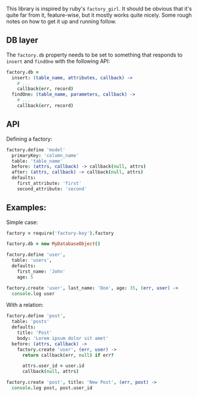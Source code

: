 This library is inspired by ruby's `factory_girl`. It should be obvious that it's quite far from it, feature-wise, but it mostly works quite nicely. Some rough notes on how to get it up and running follow.

## DB layer

The `factory.db` property needs to be set to something that responds to `insert` and `findOne` with the following API:

``` coffee
factory.db =
  insert: (table_name, attributes, callback) ->
    # ...
    callback(err, record)
  findOne: (table_name, parameters, callback) ->
    # ...
    callback(err, record)
```

## API

Defining a factory:

``` coffee
factory.define 'model'
  primaryKey: 'column_name'
  table: 'table_name'
  before: (attrs, callback) -> callback(null, attrs)
  after: (attrs, callback) -> callback(null, attrs)
  defaults:
    first_attribute: 'first'
    second_attribute: 'second'
```

## Examples:

Simple case:

``` coffee
factory = require('factory-boy').factory

factory.db = new MyDatabaseObject()

factory.define 'user',
  table: 'users',
  defaults:
    first_name: 'John'
    age: 5

factory.create 'user', last_name: 'Doe', age: 35, (err, user) ->
  console.log user
```

With a relation:

``` coffee
factory.define 'post',
  table: 'posts'
  defaults:
    title: 'Post'
    body: 'Lorem ipsum dolor sit amet'
  before: (attrs, callback) ->
    factory.create 'user', (err, user) ->
      return callback(err, null) if err?

      attrs.user_id = user.id
      callback(null, attrs)

factory.create 'post', title: 'New Post', (err, post) ->
  console.log post, post.user_id
```
